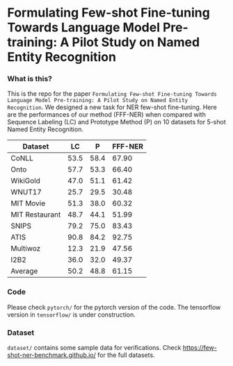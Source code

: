 # Formulating Few-shot Fine-tuning Towards Language Model Pre-training: A Pilot Study on Named Entity Recognition

### What is this?
This is the repo for the paper `Formulating Few-shot Fine-tuning Towards Language Model Pre-training: A Pilot Study on Named Entity Recognition`.
We designed a new task for NER few-shot fine-tuning. Here are the performances of our method (FFF-NER) when compared with
Sequence Labeling (LC) and Prototype Method (P) on 10 datasets for 5-shot Named Entity Recognition.

| Dataset        | LC   | P    | FFF-NER |
|----------------|------|------|---------|
| CoNLL          | 53.5 | 58.4 | 67.90   |
| Onto           | 57.7 | 53.3 | 66.40   |
| WikiGold       | 47.0 | 51.1 | 61.42   |
| WNUT17         | 25.7 | 29.5 | 30.48   |
| MIT Movie      | 51.3 | 38.0 | 60.32   |
| MIT Restaurant | 48.7 | 44.1 | 51.99   |
| SNIPS          | 79.2 | 75.0 | 83.43   |
| ATIS           | 90.8 | 84.2 | 92.75   |
| Multiwoz       | 12.3 | 21.9 | 47.56   |
| I2B2           | 36.0 | 32.0 | 49.37   |
| Average        | 50.2 | 48.8 | 61.15   |


### Code
Please check `pytorch/` for the pytorch version of the code.  The tensorflow version in `tensorflow/` is under construction.

### Dataset
`dataset/` contains some sample data for verifications. 
Check https://few-shot-ner-benchmark.github.io/ for the full datasets.